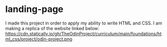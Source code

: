 # landing-page
I made this project in order to apply my ability to write HTML and CSS.
I am making a replica of the website linked below:
https://cdn.statically.io/gh/TheOdinProject/curriculum/main/foundations/html_css/project/odin-project.png
